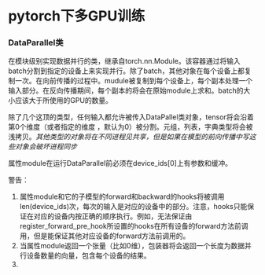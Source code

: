 # pytorch下多GPU训练

### DataParallel类

​	在模块级别实现数据并行的类，继承自torch.nn.Module。该容器通过将输入batch分割到指定的设备上来实现并行。除了batch，其他对象在每个设备上都复制一次。在向前传播的过程中。mudule被复制到每个设备上，每个副本处理一个输入部分。在反向传播期间，每个副本的将会在原始module上求和。batch的大小应该大于所使用的GPU的数量。

​	除了几个这顶的类型，任何输入都允许被传入DataPallel类对象，tensor将会沿着第0个维度（或者指定的维度 ，默认为0）被分割。元组，列表，字典类型将会被浅拷贝。*其他类型的对象将在不同进程见共享，但是如果在模型的前向传播中写这些对象会破坏进程同步*

​	属性module在运行DataParallel前必须在device_ids[0]上有参数和缓冲。

警告：

1. 属性module和它的子模型的forward和backward的hooks将被调用len(device_ids)次，每次的输入是对应的设备中的部分。注意，hooks只能保证在对应的设备内按正确的顺序执行。例如，无法保证由register_forward_pre_hook所设置的hooks在所有设备的forward方法前调用，但是能保证其他对应设备的forward方法前调用的。
2. 当属性module返回一个张量（比如0维），包装器将会返回一个长度为数据并行设备数量的向量，包含每个设备的结果。
3. 